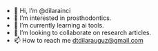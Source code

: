 - 👋 Hi, I’m @dilarainci
- 👀 I’m interested in prosthodontics.
- 🌱 I’m currently learning ai tools.
- 💞️ I’m looking to collaborate on research articles.
- 📫 How to reach me dtdilarauguz@gmail.com 

<!---
dilarainci/dilarainci is a ✨ special ✨ repository because its `README.md` (this file) appears on your GitHub profile.
You can click the Preview link to take a look at your changes.
--->
